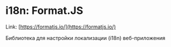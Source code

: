 # i18n: Format.JS

Link: [https://formatjs.io/](https://formatjs.io/)

Библиотека для настройки локализации (i18n) веб-приложения
